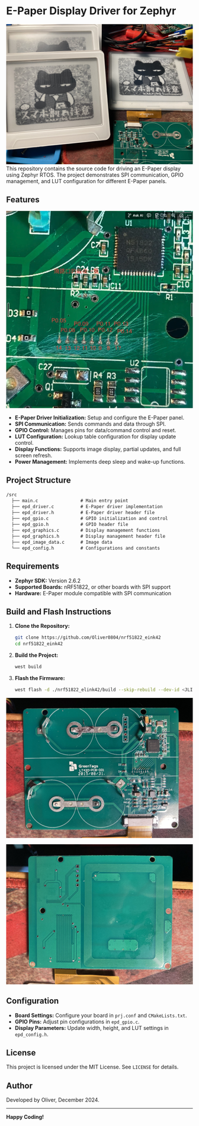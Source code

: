 
# E-Paper Display Driver for Zephyr
![alt text](doc/IMG_2666.jpeg)
This repository contains the source code for driving an E-Paper display using Zephyr RTOS. The project demonstrates SPI communication, GPIO management, and LUT configuration for different E-Paper panels.

## Features
![alt text](<doc/截圖 2024-12-12 晚上10.39.33.png>)
- **E-Paper Driver Initialization:** Setup and configure the E-Paper panel.
- **SPI Communication:** Sends commands and data through SPI.
- **GPIO Control:** Manages pins for data/command control and reset.
- **LUT Configuration:** Lookup table configuration for display update control.
- **Display Functions:** Supports image display, partial updates, and full screen refresh.
- **Power Management:** Implements deep sleep and wake-up functions.

## Project Structure

```
/src
  ├── main.c                # Main entry point
  ├── epd_driver.c          # E-Paper driver implementation
  ├── epd_driver.h          # E-Paper driver header file
  ├── epd_gpio.c            # GPIO initialization and control
  ├── epd_gpio.h            # GPIO header file
  ├── epd_graphics.c        # Display management functions
  ├── epd_graphics.h        # Display management header file
  ├── epd_image_data.c      # Image data 
  └── epd_config.h          # Configurations and constants
```

## Requirements

- **Zephyr SDK:** Version 2.6.2
- **Supported Boards:** nRF51822, or other boards with SPI support
- **Hardware:** E-Paper module compatible with SPI communication

## Build and Flash Instructions

1. **Clone the Repository:**

   ```bash
   git clone https://github.com/Oliver0804/nrf51822_eink42
   cd nrf51822_eink42
   ```

2. **Build the Project:**

   ```bash
   west build
   ```

3. **Flash the Firmware:**

   ```bash
   west flash -d ./nrf51822_elink42/build --skip-rebuild --dev-id <JLINKID>
   ```
 
![alt text](doc/IMG_2670.jpeg)

![alt text](doc/IMG_2671.jpeg)

## Configuration

- **Board Settings:** Configure your board in `prj.conf` and `CMakeLists.txt`.
- **GPIO Pins:** Adjust pin configurations in `epd_gpio.c`.
- **Display Parameters:** Update width, height, and LUT settings in `epd_config.h`.

## License

This project is licensed under the MIT License. See `LICENSE` for details.

## Author

Developed by Oliver, December 2024.

---

**Happy Coding!**
